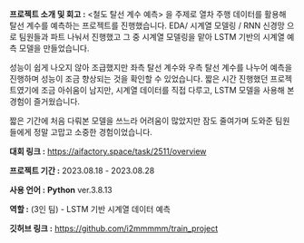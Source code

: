 **프로젝트 소개 및 회고 :** <철도 탈선 계수 예측> 을 주제로 열차 주행 데이터를 활용해 탈선 계수를 예측하는 프로젝트를 진행했습니다. EDA/ 시계열 모델링 / RNN 신경망 으로 팀원들과 파트 나눠서 진행했고 그 중 시계열 모델링을 맡아 LSTM 기반의 시계열 예측 모델을 만들었습니다.

성능이 쉽게 나오지 않아 조급했지만 좌측 탈선 계수와 우측 탈선 계수를 나누어 예측을 진행하며 성능이 조금 향상되는 것을 확인할 수 있었습니다. 짧은 시간 진행했던 프로젝트였기에 조금 아쉬움이 남지만, 시계열 데이터를 직접 다루고, LSTM 모델을 사용해 본 경험이 즐거웠습니다.

짧은 기간에 처음 다뤄본 모델을 쓰느라 어려움이 많았지만 잠도 줄여가며 도와준 팀원들에게 정말 고맙고 소중한 경험이었습니다.

**대회 링크 :** https://aifactory.space/task/2511/overview

**프로젝트 기간 :** 2023.08.18 - 2023.08.28

**사용 언어 :**  **Python** ver.3.8.13

**역할 :** (3인 팀) - LSTM 기반 시계열 데이터 예측

**깃허브 링크 :** https://github.com/i2mmmmm/train_project
